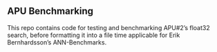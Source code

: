 ## APU Benchmarking
This repo contains code for testing and benchmarking APU#2’s float32 search, before formatting it into a file time applicable for Erik Bernhardsson’s ANN-Benchmarks.
